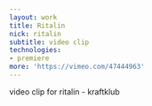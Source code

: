 ```yaml
---
layout: work
title: Ritalin
nick: ritalin
subtitle: video clip
technologies:
- premiere
more: 'https://vimeo.com/47444963'
---
```

video clip for ritalin - kraftklub
